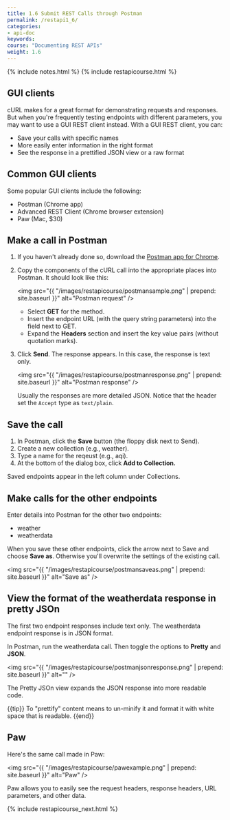 ```yaml
---
title: 1.6 Submit REST Calls through Postman
permalink: /restapi1_6/
categories:
- api-doc
keywords: 
course: "Documenting REST APIs"
weight: 1.6
---
```

{% include notes.html %}
{% include restapicourse.html %}

## GUI clients

cURL makes for a great format for demonstrating requests and responses. But when you're frequently testing endpoints with different parameters, you may want to use a GUI REST client instead. With a GUI REST client, you can:

* Save your calls with specific names
* More easily enter information in the right format
* See the response in a prettified JSON view or a raw format

## Common GUI clients

Some popular GUI clients include the following:

* Postman (Chrome app)
* Advanced REST Client (Chrome browser extension)
* Paw (Mac, $30)

## Make a call in Postman

1. If you haven't already done so, download the [Postman app for Chrome](https://chrome.google.com/webstore/detail/postman/fhbjgbiflinjbdggehcddcbncdddomop?hl=en).
2. Copy the components of the cURL call into the appropriate places into Postman. It should look like this:
	
	<img src="{{ "/images/restapicourse/postmansample.png" | prepend: site.baseurl }}" alt="Postman request" />
	
	<ul>
	<li>Select <b>GET</b> for the method.</li>
	<li>Insert the endpoint URL (with the query string parameters) into the field next to GET.</li>
	<li>Expand the <b>Headers</b> section and insert the key value pairs (without quotation marks).</li>
	</ul>

5. Click **Send**.
	The response appears. In this case, the response is text only. 
	
	<img src="{{ "/images/restapicourse/postmanresponse.png" | prepend: site.baseurl }}" alt="Postman response" />
	
	Usually the responses are more detailed JSON. Notice that the header set the `Accept` type as `text/plain`. 
	
## Save the call
1. In Postman, click the **Save** button (the floppy disk next to Send). 
2. Create a new collection (e.g., weather). 
3. Type a name for the reqeust (e.g., aqi).
4. At the bottom of the dialog box, click **Add to Collection.**

Saved endpoints appear in the left column under Collections.

## Make calls for the other endpoints

Enter details into Postman for the other two endpoints:

* weather
* weatherdata

When you save these other endpoints, click the arrow next to Save and choose **Save as**. Otherwise you'll overwrite the settings of the existing call.

<img src="{{ "/images/restapicourse/postmansaveas.png" | prepend: site.baseurl }}" alt="Save as" />

## View the format of the weatherdata response in pretty JSOn

The first two endpoint responses include text only. The weatherdata endpoint response is in JSON format. 

In Postman, run the weatherdata call. Then toggle the options to **Pretty** and **JSON**.

<img src="{{ "/images/restapicourse/postmanjsonresponse.png" | prepend: site.baseurl }}" alt="" />

The Pretty JSOn view expands the JSON response into more readable code. 

{{tip}} To "prettify" content means to un-minify it and format it with white space that is readable. {{end}}

## Paw

Here's the same call made in Paw:

<img src="{{ "/images/restapicourse/pawexample.png" | prepend: site.baseurl }}" alt="Paw" />

Paw allows you to easily see the request headers, response headers, URL parameters, and other data.
 
{% include restapicourse_next.html %}



